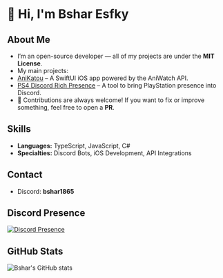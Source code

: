# 👋 Hi, I'm Bshar Esfky  

##  About Me  
-  I’m an open-source developer — all of my projects are under the **MIT License**.  
-  My main projects:  
 - [AniKatou](https://github.com/bshar1865/AniKatou) – A SwiftUI iOS app powered by the AniWatch API.  
  - [PS4 Discord Rich Presence](https://github.com/bshar1865/PS4-for-discord-rich-represnce) – A tool to bring PlayStation presence into Discord.  
- 🤝 Contributions are always welcome! If you want to fix or improve something, feel free to open a **PR**.  

##  Skills  
- **Languages:** TypeScript, JavaScript, C#  
- **Specialties:** Discord Bots, iOS Development, API Integrations  

##  Contact  
- Discord: **bshar1865**  

## Discord Presence  
[![Discord Presence](https://lanyard.cnrad.dev/api/771514771295436851?showDisplayName=true)](https://discord.com/users/771514771295436851)
## GitHub Stats  
![Bshar's GitHub stats](https://github-readme-stats.vercel.app/api?username=bshar1865&show_icons=true&theme=tokyonight)  
